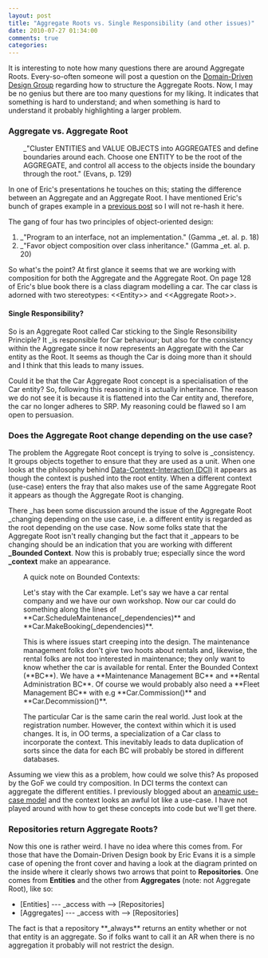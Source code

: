 ```yaml
---
layout: post
title: "Aggregate Roots vs. Single Responsibility (and other issues)"
date: 2010-07-27 01:34:00
comments: true
categories: 
---
```


It is interesting to note how many questions there are around Aggregate Roots. Every-so-often someone will post a question on the <a href="http://tech.groups.yahoo.com/group/domaindrivendesign/">Domain-Driven Design Group</a> regarding how to structure the Aggregate Roots. Now, I may be no genius but there are too many questions for my liking. It indicates that something is hard to understand; and when something is hard to understand it probably highlighting a larger problem.

### Aggregate vs. Aggregate Root
<p style="padding-left: 30px;">_"Cluster ENTITIES and VALUE OBJECTS into AGGREGATES and define boundaries around each. Choose one ENTITY to be the root of the AGGREGATE, and control all access to the objects inside the boundary through the root." (Evans, p. 129)

In one of Eric's presentations he touches on this; stating the difference between an Aggregate and an Aggregate Root. I have mentioned Eric's bunch of grapes example in a <a href="http://www.ebenroux.co.za/post/2009/11/24/DDD-!3d-AR.aspx">previous post</a> so I will not re-hash it here.

The gang of four has two principles of object-oriented design:

<ol>
<li>_"Program to an interface, not an implementation." (Gamma _et. al. p. 18)</li>
<li>_"Favor object composition over class inheritance." (Gamma _et. al. p. 20)</li>
</ol>
So what's the point? At first glance it seems that we are working with composition for both the Aggregate and the Aggregate Root. On page 128 of Eric's blue book there is a class diagram modelling a car. The car class is adorned with two stereotypes: &lt;&lt;Entity&gt;&gt; and &lt;&lt;Aggregate Root&gt;&gt;.

<h4>Single Responsibility?</h4>
So is an Aggregate Root called Car sticking to the Single Resonsibility Principle? It _is responsible for Car behaviour; but also for the consistency within the Aggregate since it now represents an Aggregate with the Car entity as the Root. It seems as though the Car is doing more than it should and I think that this leads to many issues.

Could it be that the Car Aggregate Root concept is a specialisation of the Car entity? So, following this reasoning it is actually inheritance. The reason we do not see it is because it is flattened into the Car entity and, therefore, the car no longer adheres to SRP. My reasoning could be flawed so I am open to persuasion.

### Does the Aggregate Root change depending on the use case?
The problem the Aggregate Root concept is trying to solve is _consistency.  It groups objects together to ensure that they are used as a unit.  When one looks at the philosophy behind <a href="http://www.artima.com/articles/dci_vision.html">Data-Context-Interaction  (DCI)</a> it appears as though the context is pushed into the root  entity. When a different context (use-case) enters the fray that also makes use of the same Aggregate Root it appears as though the Aggregate Root is changing.

There _has been some discussion around the issue of the Aggregate Root _changing depending on the use case, i.e. a different entity is regarded as the root depending on the use case. Now some folks state that the Aggregate Root isn't really changing but the fact that it _appears to be changing should be an indication that you are working with different **_Bounded Context**. Now this is probably true; especially since the word **_context** make an appearance.

<p style="padding-left: 30px;">A quick note on Bounded Contexts:

<p style="padding-left: 30px;">Let's stay with the Car example. Let's say we have a car rental company and we have our own workshop. Now our car could do something along the lines of **Car.ScheduleMaintenance(_dependencies)** and **Car.MakeBooking(_dependencies)**.

<p style="padding-left: 30px;">This is where issues start creeping into the design. The maintenance management folks don't give two hoots about rentals and, likewise, the rental folks are not too interested in maintenance; they only want to know whether the car is available for rental. Enter the Bounded Context (**BC**). We have a **Maintenance Management BC** and **Rental Administration BC**. Of course we would probably also need a **Fleet Management BC** with e.g **Car.Commission()** and **Car.Decommission()**.

<p style="padding-left: 30px;">The particular Car is the same carin the real world. Just look at the registration number. However, the context within which it is used changes. It is, in OO terms, a specialization of a Car class to incorporate the context. This inevitably leads to data duplication of sorts since the data for each BC will probably be stored in different databases.

Assuming we view this as a problem, how could we solve this? As proposed by the GoF we could try composition. In DCI terms the context can aggregate the different entities. I previously blogged about an <a href="http://www.ebenroux.co.za/post/2009/11/24/DDD-!3d-AR.aspx">aneamic use-case model</a> and the context looks an awful lot like a use-case. I have not played around with how to get these concepts into code but we'll get there.

### Repositories return Aggregate Roots?
Now this one is rather weird. I have no idea where this comes from. For those that have the Domain-Driven Design book by Eric Evans it is a simple case of opening the front cover and having a look at the diagram printed on the inside where it clearly shows two arrows that point to **Repositories**. One comes from **Entities** and the other from **Aggregates** (note: not Aggregate Root), like so:

<ul>
<li>[Entities] --- _access with --&gt; [Repositories]</li>
<li>[Aggregates] --- _access with --&gt; [Repositories]</li>
</ul>
The fact is that a repository **_always** returns an entity whether or not that entity is an aggregate. So if folks want to call it an AR when there is no aggregation it probably will not restrict the design.
